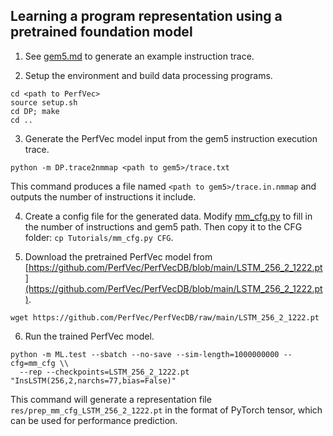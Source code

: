 ## Learning a program representation using a pretrained foundation model

1. See [gem5.md](gem5.md) to generate an example instruction trace.

2. Setup the environment and build data processing programs.

```
cd <path to PerfVec>
source setup.sh
cd DP; make
cd ..
```

3. Generate the PerfVec model input from the gem5 instruction execution trace.

```
python -m DP.trace2nmmap <path to gem5>/trace.txt
```

This command produces a file named `<path to gem5>/trace.in.nmmap` and outputs
the number of instructions it include.

4. Create a config file for the generated data.
Modify [mm_cfg.py](mm_cfg.py) to fill in the number of instructions and gem5 path.
Then copy it to the CFG folder: `cp Tutorials/mm_cfg.py CFG`.

5. Download the pretrained PerfVec model from
[https://github.com/PerfVec/PerfVecDB/blob/main/LSTM_256_2_1222.pt](https://github.com/PerfVec/PerfVecDB/blob/main/LSTM_256_2_1222.pt).

```
wget https://github.com/PerfVec/PerfVecDB/raw/main/LSTM_256_2_1222.pt
```

6. Run the trained PerfVec model.

```
python -m ML.test --sbatch --no-save --sim-length=1000000000 --cfg=mm_cfg \\
  --rep --checkpoints=LSTM_256_2_1222.pt "InsLSTM(256,2,narchs=77,bias=False)"
```

This command will generate a representation file
`res/prep_mm_cfg_LSTM_256_2_1222.pt` in the format of PyTorch tensor, which can
be used for performance prediction.

